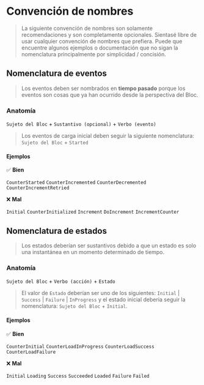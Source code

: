 # Convención de nombres

> La siguiente convención de nombres son solamente recomendaciones y son completamente opcionales. Sientasé libre de usar cualquier convención de nombres que prefiera. Puede que encuentre algunos ejemplos o documentación que no sigan la nomenclatura principalmente por simplicidad / concisión.

## Nomenclatura de eventos

> Los eventos deben ser nombrados en **tiempo pasado** porque los eventos son cosas que ya han ocurrido desde la perspectiva del Bloc.

### Anatomía

`Sujeto del Bloc` + `Sustantivo (opcional)` + `Verbo (evento)`

> Los eventos de carga inicial deben seguir la siguiente nomenclatura: `Sujeto del Bloc` + `Started`

#### Ejemplos

✅ **Bien**

`CounterStarted`
`CounterIncremented`
`CounterDecremented`
`CounterIncrementRetried`

❌ **Mal**

`Initial`
`CounterInitialized`
`Increment`
`DoIncrement`
`IncrementCounter`

## Nomenclatura de estados

> Los estados deberían ser sustantivos debido a que un estado es solo una instantánea en un momento determinado de tiempo.

### Anatomía

`Sujeto del Bloc` + `Verbo (acción)` + `Estado`

> El valor de `Estado` deberían ser uno de los siguientes: `Initial` | `Success` | `Failure` | `InProgress` y el estado inicial deberia seguir la nomenclatura: `Sujeto del Bloc` + `Initial`.

#### Ejemplos

✅ **Bien**

`CounterInitial`
`CounterLoadInProgress`
`CounterLoadSuccess`
`CounterLoadFailure`

❌ **Mal**

`Initial`
`Loading`
`Success`
`Succeeded`
`Loaded`
`Failure`
`Failed`

